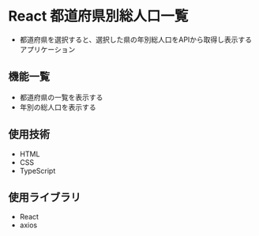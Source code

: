 # React 都道府県別総人口一覧
- 都道府県を選択すると、選択した県の年別総人口をAPIから取得し表示するアプリケーション

## 機能一覧
- 都道府県の一覧を表示する
- 年別の総人口を表示する

## 使用技術
- HTML
- CSS
- TypeScript

## 使用ライブラリ
- React
- axios


